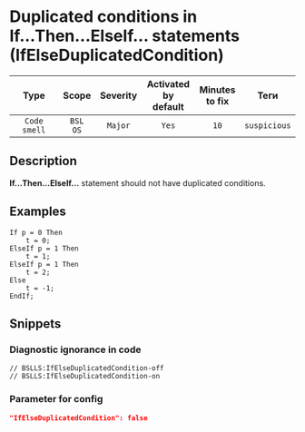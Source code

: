 # Duplicated conditions in If...Then...ElseIf... statements (IfElseDuplicatedCondition)

|     Type     |        Scope        | Severity | Activated<br>by default | Minutes<br>to fix |     Теги     |
|:------------:|:-------------------:|:--------:|:-----------------------------:|:-----------------------:|:------------:|
| `Code smell` | `BSL`<br>`OS` | `Major`  |             `Yes`             |          `10`           | `suspicious` |

<!-- Блоки выше заполняются автоматически, не трогать -->
## Description

**If...Then...ElseIf...** statement should not have duplicated conditions.

## Examples

```bsl
If p = 0 Then
    t = 0;
ElseIf p = 1 Then
    t = 1;
ElseIf p = 1 Then
    t = 2;
Else
    t = -1;
EndIf;
```

## Snippets

<!-- Блоки ниже заполняются автоматически, не трогать -->
### Diagnostic ignorance in code

```bsl
// BSLLS:IfElseDuplicatedCondition-off
// BSLLS:IfElseDuplicatedCondition-on
```

### Parameter for config

```json
"IfElseDuplicatedCondition": false
```
